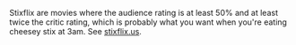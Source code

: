 Stixflix are movies where the audience rating is at least 50% and at least twice the critic rating, which is probably what you want when you're eating cheesey stix at 3am. See [stixflix.us](http://stixflix.us).
